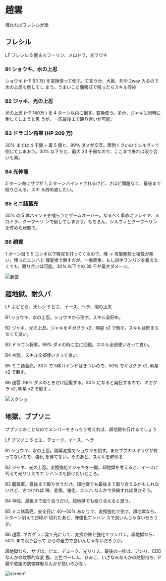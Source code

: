 # 趙雲 

慣れればフレシルが楽

## フレシル

LF フレシル
S  闇＆火フーリン、メロドラ、光ラウネ

### B1 ショウキ、水の上忍

ショウキ (HP 63 万) を変換使って倒す。て言うか、大抵、列や 2way 入るので水の上忍も倒してし
まう。うまいこと闇吸収で残ったらスキル貯め

### B2 ジャキ、光の上忍

光の上忍 (HP 140万 ) を 4 ターン以内に倒す。変換使う。多分、ジャキも同時に倒してしまうと思
うが、一応最後まで殴り合いが可能。

### B3 ドラゴン将軍 (HP 209 万)

30% までは 4 千弱 + 毒 5 個と、99% ダメが交互。面倒くさいのでシルヴィで倒してしまおう。30%
以下だと、最大 23 千弱なので、ここまで来れば殴り合いも楽。

### B4 光神龍

2 ターン毎にサブが 1, 2 ターンバインドされるけど、さほど問題なく、最後まで殴り合える。スキ
ル貯め直したい。

### B5 ミニ諸葛亮

30% の 5 体バインドを喰らうとゲームオーバー。なるべく早めにフレイヤ、メロドラ、クーフーリ
ンで倒してしまおう。もちろん、シルヴィとクーフーリンを貯めた状態で。

### B6 趙雲

1 ターン目で 5 コンボ以下吸収を打ってくるので、陣 -> 攻撃態勢と相性が悪い。残ったエンハと
陣変換で倒すのが、一番簡単。もし初手ワンパンを狙えなくても、殴り合いは可能。30% 以下での
36 千が最大ダメージ。

![趙雲](http://i.imgur.com/jdYzGmMl.jpg)

## 超地獄、耐久パ

LF ぶどどら、天ルシ
S ピエ、イース、ヘラ、闇の上忍

B1 ショウキ、水の上忍。ショウキから倒す。スキル全貯め。

B2 ジャキ、光の上忍。ジャキをギガグラ x2、明星 x2 で倒す。スキルは貯まらなくて良い。

B3 ドラゴン将軍。99% ダメの時に主に回復。スキル全部使いきって良い。

B4 神龍。スキル全部使いきって良い。

B5 ミニ諸葛亮。30% で 5体バインドはきついので、50％ でギガグラ x2, 明星 x2 で倒す。

B6 趙雲. 99% ダメのときだけ回復する。30% になると発狂するので、ギガグラ x2, 明星 x2 で倒す
。


![スクショ](http://i.imgur.com/xToLS1yl.jpg )

## 地獄、ブブソニ

ブブソニのことなのでメンバーをきっちり考えれば、超地獄も行けるでしょう

LF ブブソニ
S ピエ、デューク、イース、ヘラ

B1 ショウキ、水の上忍。開幕変換でショウキを倒す。まだブブのスキラゲが終ってないので、強化
を待てない。そのあと、スキルを貯める

B2 ジャキ、光の上忍。変換強化でジャキを一蹴。超地獄を考えると、イースに代えて光リリスでエ
ンハンスも掛けたいところ。

B3 龍将軍。最後まで殴り合うだけ。超地獄でも最後まで殴り合えるかもしれないけど、きつければ
陣、変換、強化、エンハ なんかで突破すれば良さそう。

B4 神龍。最後まで殴り合うだけ。超地獄でも殴り合えると思う。

B5 ミニ諸葛亮。安全目に 40〜50% あたりで、変換強化で倒す。超地獄なら、5 ターン耐えて封印が
切れたあと、陣強化エンハン スで良いんじゃないだろうか。

B6 趙雲. ギガグラ二発で光にして、変換か陣と強化でワンパン。超地獄なら、50% まで殴り合って
からの全力で良いんじゃないだろうか。

超地獄なら、サブは、ピエ、デューク、光リリス、最後の一枠は、アンリ、CDD なんかの攻撃的な変
換、三色ゴーレム、ひみこ、いざなみなんかの防御持ち、P魔や歌姫の防御体制なんかが良いのかな
。

![screen1](http://i.imgur.com/tGAwkBul.jpg)

<!-- vim: set tw=90 filetype=markdown : -->

